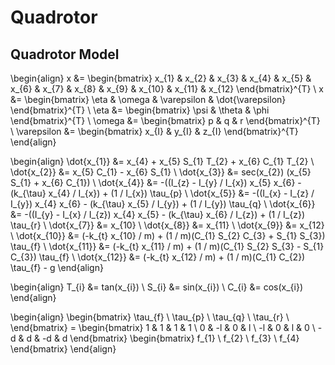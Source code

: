 # Quadrotor

## Quadrotor Model

\begin{align}
    x &= \begin{bmatrix}
        x_{1}
        & x_{2}
        & x_{3}
        & x_{4}
        & x_{5}
        & x_{6}
        & x_{7}
        & x_{8}
        & x_{9}
        & x_{10}
        & x_{11}
        & x_{12}
    \end{bmatrix}^{T} \\
    x &= \begin{bmatrix}
        \eta
        & \omega
        & \varepsilon
        & \dot{\varepsilon}
    \end{bmatrix}^{T} \\
    \eta &= \begin{bmatrix} \psi & \theta & \phi \end{bmatrix}^{T} \\
    \omega &= \begin{bmatrix} p & q & r \end{bmatrix}^{T} \\
    \varepsilon &= \begin{bmatrix} x_{I} & y_{I} & z_{I} \end{bmatrix}^{T}
\end{align}

\begin{align}
    \dot{x_{1}} &= x_{4} + x_{5} S_{1} T_{2} + x_{6} C_{1} T_{2} \\
    \dot{x_{2}} &= x_{5} C_{1} - x_{6} S_{1} \\
    \dot{x_{3}} &= sec(x_{2}) (x_{5} S_{1} + x_{6} C_{1}) \\
    \dot{x_{4}} &= -((I_{z} - I_{y} / I_{x}) x_{5} x_{6} -
        (k_{\tau} x_{4} / I_{x}) + (1 / I_{x}) \tau_{p} \\
    \dot{x_{5}} &= -((I_{x} - I_{z} / I_{y}) x_{4} x_{6} -
        (k_{\tau} x_{5} / I_{y}) + (1 / I_{y}) \tau_{q} \\
    \dot{x_{6}} &= -((I_{y} - I_{x} / I_{z}) x_{4} x_{5} -
        (k_{\tau} x_{6} / I_{z}) + (1 / I_{z}) \tau_{r} \\
    \dot{x_{7}} &= x_{10} \\
    \dot{x_{8}} &= x_{11} \\
    \dot{x_{9}} &= x_{12} \\
    \dot{x_{10}} &= (-k_{t} x_{10} / m) +
        (1 / m)(C_{1} S_{2} C_{3} + S_{1} S_{3}) \tau_{f} \\
    \dot{x_{11}} &= (-k_{t} x_{11} / m) +
        (1 / m)(C_{1} S_{2} S_{3} - S_{1} C_{3}) \tau_{f} \\
    \dot{x_{12}} &= (-k_{t} x_{12} / m) +
        (1 / m)(C_{1} C_{2}) \tau_{f} - g
\end{align}

\begin{align}
    T_{i} &= tan(x_{i}) \\
    S_{i} &= sin(x_{i}) \\
    C_{i} &= cos(x_{i})
\end{align}

\begin{align}
    \begin{bmatrix}
        \tau_{f} \\
        \tau_{p} \\
        \tau_{q} \\
        \tau_{r} \\
    \end{bmatrix}
    =
    \begin{bmatrix}
        1 & 1 & 1 & 1 \\
        0 & -l & 0 & l \\
        -l & 0 & l & 0 \\
        -d & d & -d & d
    \end{bmatrix}
    \begin{bmatrix}
        f_{1} \\
        f_{2} \\
        f_{3} \\
        f_{4}
    \end{bmatrix}
\end{align}
